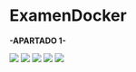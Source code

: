# ExamenDocker

<b>-APARTADO 1-</b>

<img src="Docker_ejemplo.1png" />
<img src="Docker_ejemplo.2png" />
<img src="Docker_ejemplo.3png" />
<img src="Docker_ejemplo.4.1png" />
<img src="Docker_ejemplo.4.2png" />
